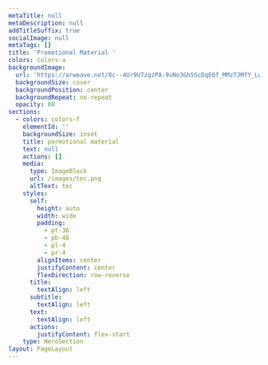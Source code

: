 ```yaml
---
metaTitle: null
metaDescription: null
addTitleSuffix: true
socialImage: null
metaTags: []
title: 'Promotional Material '
colors: colors-a
backgroundImage:
  url: 'https://arweave.net/8c--4Ur9U7zgzPA-9vNo3Gh5ScDqEOf_MMzTJMfY_Lw'
  backgroundSize: cover
  backgroundPosition: center
  backgroundRepeat: no-repeat
  opacity: 80
sections:
  - colors: colors-f
    elementId: ''
    backgroundSize: inset
    title: pormotional material
    text: null
    actions: []
    media:
      type: ImageBlock
      url: /images/tec.png
      altText: tec
    styles:
      self:
        height: auto
        width: wide
        padding:
          - pt-36
          - pb-48
          - pl-4
          - pr-4
        alignItems: center
        justifyContent: center
        flexDirection: row-reverse
      title:
        textAlign: left
      subtitle:
        textAlign: left
      text:
        textAlign: left
      actions:
        justifyContent: flex-start
    type: HeroSection
layout: PageLayout
---
```

